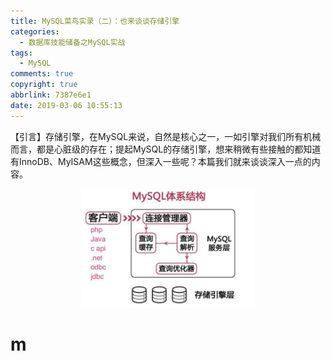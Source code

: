 ```yaml
---
title: MySQL菜鸟实录（二）：也来谈谈存储引擎
categories:
  - 数据库技能储备之MySQL实战
tags:
  - MySQL
comments: true
copyright: true
abbrlink: 7387e6e1
date: 2019-03-06 10:55:13
---
```

【引言】存储引擎，在MySQL来说，自然是核心之一，一如引擎对我们所有机械而言，都是心脏级的存在；提起MySQL的存储引擎，想来稍微有些接触的都知道有InnoDB、MyISAM这些概念，但深入一些呢？本篇我们就来谈谈深入一点的内容。
<div align=center><img src="https://github.com/ttfisher/images/raw/master/2019/2019-06-24-01.jpg" width="55%"/></div>
<!-- more -->

# m

